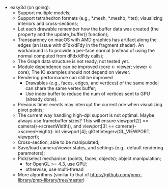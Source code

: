 * easy3d (on going):
    - Support multiple models;
    - Support tetrahedron formats (e.g., *.mesh, *.meshb, *.tet); visualizing interiors and cross-sections;
    - Let each drawable remember how the buffer data was created (the property and the update_buffer() function);
    - Transparency on macOS with AMD graphics has artifact along the edges (an issue with dFdx/dFdy in the fragment shader). 
      An workaround is to proivide a per-face normal (instead of using the normal computed from dFdx/dFdy calls);
    - The Graph data structure is not ready, not tested yet.
    - Module dependence can be improved (core <- viewer; viewer <- core);  The IO examples should not depend on viewer.
    - Rendering performance can still be improved
        * Drawables (e.g., faces, edges, and vertices) of the same model can share the same vertex buffer;
        * Use index buffer to reduce the num of vertices sent to GPU (already done).
    - Previous timer events may interrupt the current one when visualizing pivot points;
	- The current way handling high-dpi support is not optimal. Maybe always use framebuffer sizes?
	  This will ensure viewport[2] == camera()->screenWidth(), and viewport[3] == camera()->screenHeight():
	            int viewport[4];
                glGetIntegerv(GL_VIEWPORT, viewport);
	- Cross-section; able to be manipulated;
	- Save/load camera/viewer states, and settings (e.g., default rendering parameters);
	- Pick/select mechanism (points, faces, objects); object manipulation;
	    * for OpenGL >= 4.3, use GPU;
	    * otherwise, use multi-thread
	- More algorithms (similar to that of https://github.com/pmp-library/pmp-library/tree/master)